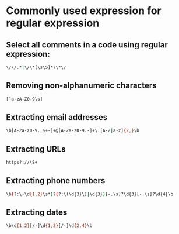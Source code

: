 # Commonly used expression for regular expression
## Select all comments in a code using regular expression:
```bash
\/\/.*|\/\*[\s\S]*?\*\/
```

## Removing non-alphanumeric characters
```bash
[^a-zA-Z0-9\s]
```

## Extracting email addresses
```bash
\b[A-Za-z0-9._%+-]+@[A-Za-z0-9.-]+\.[A-Z|a-z]{2,}\b
```

## Extracting URLs
```bash
https?://\S+
```

## Extracting phone numbers
```bash
\b(?:\+\d{1,2}\s*)?(?:\(\d{3}\)|\d{3})[-.\s]?\d{3}[-.\s]?\d{4}\b
```

## Extracting dates
```bash
\b\d{1,2}[/-]\d{1,2}[/-]\d{2,4}\b
```
